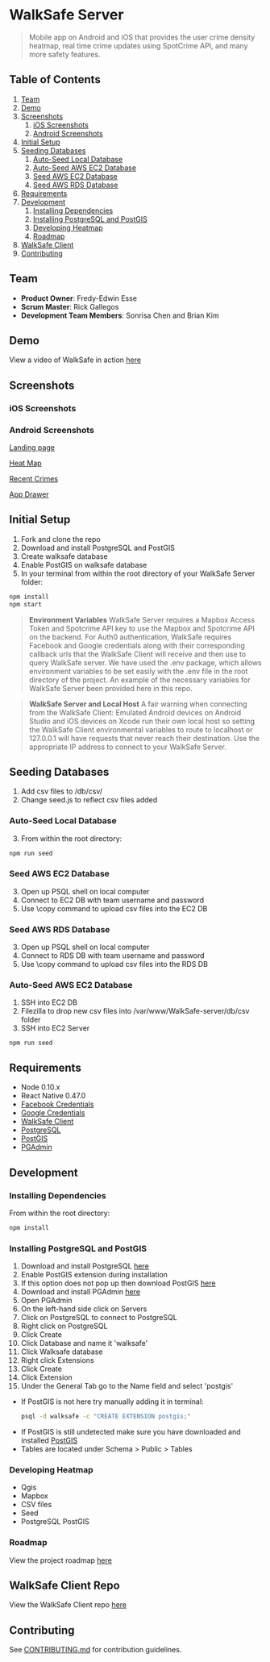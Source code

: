 # WalkSafe Server

> Mobile app on Android and iOS that provides the user crime density heatmap, real time crime updates using SpotCrime API, and many more safety features.


## Table of Contents

1. [Team](#team)
1. [Demo](#demo)
1. [Screenshots](#screenshots)
    1. [iOS Screenshots](#ios-screenshots)
    1. [Android Screenshots](#android-screenshots)
1. [Initial Setup](#initial-setup)
1. [Seeding Databases](#seeding-databases)
    1. [Auto-Seed Local Database](#auto-seed-local-database)
    1. [Auto-Seed AWS EC2 Database](#auto-seed-aws-ec2-database)
    1. [Seed AWS EC2 Database](#seed-aws-ec2-database)
    1. [Seed AWS RDS Database](#seed-aws-rds-database)
1. [Requirements](#requirements)
1. [Development](#development)
    1. [Installing Dependencies](#installing-dependencies)
    1. [Installing PostgreSQL and PostGIS](#installing-postgresql-and-postgis)
    1. [Developing Heatmap](#developing-heatmap)
    1. [Roadmap](#roadmap)
1. [WalkSafe Client](#walksafe-client)
1. [Contributing](#contributing)


## Team

  - __Product Owner__: Fredy-Edwin Esse
  - __Scrum Master__: Rick Gallegos
  - __Development Team Members__: Sonrisa Chen and Brian Kim

## Demo

View a video of WalkSafe in action [here](https://www.youtube.com/watch?v=R41ELsbPc04)

## Screenshots

### iOS Screenshots

### Android Screenshots

[Landing page](https://s3.amazonaws.com/poly-screenshots.angel.co/Project/0b/610185/85f4ff48731dc9cd3e2bc44c403dcdcc-original.png)

[Heat Map](https://s3.amazonaws.com/poly-screenshots.angel.co/Project/0b/610185/ae2a55c33ed5fe10f4786c633c583a72-original.png)

[Recent Crimes](https://s3.amazonaws.com/poly-screenshots.angel.co/Project/0b/610185/d677a360bdab0935da1c8d5288fd9a72-original.png)

[App Drawer](https://s3.amazonaws.com/poly-screenshots.angel.co/Project/0b/610185/d8572595533d0624134dac4269724f3a-original.png)

## Initial Setup

1. Fork and clone the repo
1. Download and install PostgreSQL and PostGIS
1. Create walksafe database
1. Enable PostGIS on walksafe database
1. In your terminal from within the root directory of your WalkSafe Server folder:
```sh
npm install
npm start
```

> __Environment Variables__ WalkSafe Server requires a Mapbox Access Token and Spotcrime API key to use the Mapbox and Spotcrime API on the backend. For Auth0 authentication, WalkSafe requires Facebook and Google credentials along with their corresponding callback urls that the WalkSafe Client will receive and then use to query WalkSafe server. We have used the .env package, which allows environment variables to be set easily with the .env file in the root directory of the project. An example of the necessary variables for WalkSafe Server been provided here in this repo.

> __WalkSafe Server and Local Host__ A fair warning when connecting from the WalkSafe Client: Emulated Android devices on Android Studio and iOS devices on Xcode run their own local host so setting the WalkSafe Client environmental variables to route to localhost or 127.0.0.1 will have requests that never reach their destination.  Use the appropriate IP address to connect to your WalkSafe Server.

## Seeding Databases

1. Add csv files to /db/csv/
2. Change seed.js to reflect csv files added

### Auto-Seed Local Database

3. From within the root directory:
```sh
npm run seed
```

### Seed AWS EC2 Database
3. Open up PSQL shell on local computer
4. Connect to EC2 DB with team username and password
5. Use \copy command to upload csv files into the EC2 DB

### Seed AWS RDS Database
3. Open up PSQL shell on local computer
4. Connect to RDS DB with team username and password
5. Use \copy command to upload csv files into the RDS DB

### Auto-Seed AWS EC2 Database
1. SSH into EC2 DB
1. Filezilla to drop new csv files into /var/www/WalkSafe-server/db/csv folder
1. SSH into EC2 Server
```
npm run seed
```

## Requirements

- Node 0.10.x
- React Native 0.47.0
- [Facebook Credentials](https://developers.facebook.com)
- [Google Credentials](https://console.developers.google.com)
- [WalkSafe Client](https://github.com/f-4/WalkSafe)
- [PostgreSQL](https://www.postgresql.org/download)
- [PostGIS](http://postgis.net/install)
- [PGAdmin](https://www.pgadmin.org)

## Development

### Installing Dependencies

From within the root directory:
```sh
npm install
```

### Installing PostgreSQL and PostGIS

1. Download and install PostgreSQL [here](https://www.postgresql.org/download)
1. Enable PostGIS extension during installation
  1. If this option does not pop up then download PostGIS [here](http://postgis.net/install)
1. Download and install PGAdmin [here](https://www.pgadmin.org)
1. Open PGAdmin
1. On the left-hand side click on Servers
1. Click on PostgreSQL to connect to PostgreSQL
1. Right click on PostgreSQL
1. Click Create
1. Click Database and name it 'walksafe'
1. Click Walksafe database
1. Right click Extensions
1. Click Create
1. Click Extension
1. Under the General Tab go to the Name field and select 'postgis'

- If PostGIS is not here try manually adding it in terminal:
  ```sh
  psql -d walksafe -c "CREATE EXTENSION postgis;"
  ```
- If PostGIS is still undetected make sure you have downloaded and installed [PostGIS](http://postgis.net/install)
- Tables are located under Schema > Public > Tables

### Developing Heatmap

- Qgis
- Mapbox
- CSV files
- Seed
- PostgreSQL PostGIS

### Roadmap

View the project roadmap [here](https://github.com/f-4/WalkSafe/issues)

## WalkSafe Client Repo

View the WalkSafe Client repo
[here](https://github.com/f-4/WalkSafe)

## Contributing

See [CONTRIBUTING.md](CONTRIBUTING.md) for contribution guidelines.
